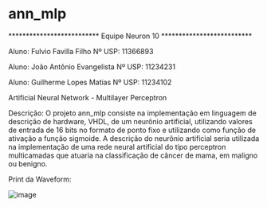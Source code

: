 # ann_mlp

************************** Equipe Neuron 10 **************************

Aluno: Fulvio Favilla Filho                  Nº USP: 11366893

Aluno: João Antônio Evangelista              Nº USP: 11234231

Aluno: Guilherme Lopes Matias                Nº USP: 11234102



Artificial Neural Network - Multilayer Perceptron


Descrição: O projeto ann_mlp consiste na implementação em linguagem de descrição de hardware, VHDL, de um neurônio artificial, utilizando valores de entrada de 16 bits no formato de ponto fixo e utilizando como função de ativação a função sigmoide. A descrição do neurônio artificial seria utilizada na implementação de uma rede neural artificial do tipo perceptron multicamadas que atuaria na classificação de câncer de mama, em maligno ou benigno.


Print da Waveform:

![image](https://user-images.githubusercontent.com/86382671/129298011-7e78a2b1-2b2c-42a9-b9c2-171606d89f05.png)
